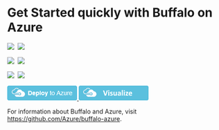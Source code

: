 # Get Started quickly with Buffalo on Azure

<IMG SRC="https://azurequickstartsservice.blob.core.windows.net/badges/gobuffalo/PublicLastTestDate.svg" />&nbsp;
<IMG SRC="https://azurequickstartsservice.blob.core.windows.net/badges/gobuffalo/PublicDeployment.svg" />&nbsp;

<IMG SRC="https://azurequickstartsservice.blob.core.windows.net/badges/gobuffalo/FairfaxLastTestDate.svg" />&nbsp;
<IMG SRC="https://azurequickstartsservice.blob.core.windows.net/badges/gobuffalo/FairfaxDeployment.svg" />&nbsp;

<IMG SRC="https://azurequickstartsservice.blob.core.windows.net/badges/gobuffalo/BestPracticeResult.svg" />&nbsp;
<IMG SRC="https://azurequickstartsservice.blob.core.windows.net/badges/gobuffalo/CredScanResult.svg" />&nbsp;

<a href="https://portal.azure.com/#create/Microsoft.Template/uri/https%3A%2F%2Fraw.githubusercontent.com%2FAzure%2Fazure-quickstart-templates%2Fmaster%2Fgobuffalo%2Fazuredeploy.json" target="_blank">
    <img src="https://raw.githubusercontent.com/Azure/azure-quickstart-templates/master/1-CONTRIBUTION-GUIDE/images/deploytoazure.png" />
</a>
<a href="http://armviz.io/#/?load=https%3A%2F%2Fraw.githubusercontent.com%2FAzure%2F/azure-quickstart-templates%2Fmaster%2Fgobuffalo%2Fazuredeploy.json" target="_blank">
    <img src="https://raw.githubusercontent.com/Azure/azure-quickstart-templates/master/1-CONTRIBUTION-GUIDE/images/visualizebutton.png"/>
</a>

For information about Buffalo and Azure, visit https://github.com/Azure/buffalo-azure.

